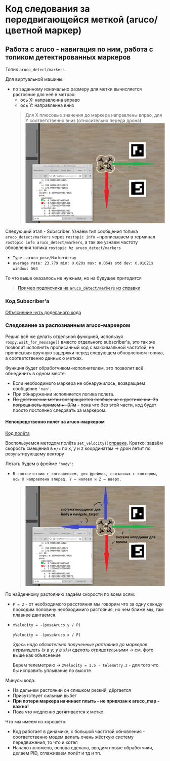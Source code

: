 # Код следования за передвигающейся меткой (aruco/цветной маркер)

## Работа с aruco - навигация по ним, работа с топиком детектированных маркеров

Топик `aruco_detect/markers`.

Для виртуальной машины:
+ по заданному изначально размеру для метки вычисляется растояние для неё в метрах:
  + ось X: направленна вправо
  + ось Y: направленна вниз
  > Для X плюсовые значения до маркера направлены впрао, для Y соответственно вниз (относительно переда дрона)
  ![наглядно](/_img/напраление_маркеров_топик.png)
  
Следующий этап - Subscriber.
Узнаём тип сообщения топика `aruco_detect/markers` через `rostopic info`
+прописываем в терминал `rostopic info aruco_detect/markers`, а так же узнаем частоту обновления топика `rostopic hz aruco_detect/markers`
  + `Type: aruco_pose/MarkerArray`
  + `average rate: 23.779
	min: 0.020s max: 0.064s std dev: 0.01021s window: 564`

То что выше оказалось не нужным, но на будущее пригодится
> [Пример подписчика на `aruco_detect/markers` из справки](https://clover.coex.tech/ru/aruco_marker.html#работа-с-результатом-распознавания-из-python)

### Код Subscriber'a
[Объяснение чуть доделаного кода](subscriber.md)



### Следование за распознанным aruco-маркером
Решил всё же делать отдельной функцией, используя `rospy.wait_for_message()` вместо отдельного subscriber'a, это так же позволит исполнять прописанный код с максимальной частотой, не прописывая вручную задержки перед следующем обновлением топика, а соответственно данных о метках.

Функция будет обработчиком-исполнителем, это позволит всё объединить в одном месте:
+ Если необходимого маркера не обнаружилось, возвращаем сообщение `'nan'`.
+ При обнаружении исполняется логика полета.
+ ~~По достижении метки возвращается сообщение о достижении. За погрешность примем +- 0.1м~~ - пока что без этой части, код будет просто постоянно следовать за маркером.

#### Непосредственно полёт за aruco-маркером
[Код полёта](flyToAruco_withVelocity.py)

Воспользуемся методом полёта `set_velocity()`[справка](https://clover.coex.tech/ru/simple_offboard.html#setvelocity). Кратко: задаём скорость смещения в `м/с` по x, y и z координатам -> дрон летит по результирующему вектору

Летать будем в фрейме `'body'`:
+ `В соответствии с соглашением, для фреймов, связанных с коптером, ось X направлена вперед, Y – налево и Z – вверх.`

  > ![фото](/_img/системы_координат_фреймыСвязаныеСДроном.png)


По найденному растоянию задаём скорости по всем осям:
+ `P = 2` - от необходимого расстояния мы говорим что за одну секнду проходим половину необходимиго растояния, но чем ближе мы, там плавнее двигаемся.
+ `xVelocity = -(poseAruco.y / P)`

  `yVelocity = -(poseAruco.x / P)`
  
  _Здесь надо обязательно полученные растояния до маркеров перемешать (x в y; y в x) и сделать отрицательными_ -> см. фото выше как объяснение
  
  Берем телеметрию -> `zVelocity = 1.5 - telemetry.z` - для того что бы исправить уплывание по высоте



Минусы кода:
+ На дальнем растоянии он слишком резкий, дёргается
+ Присутствует сильный выбег
+ __При потери маркера начинает плыть - не привязан к aruco_map - важно!__
+ Пока что медленно дотягивается к метке

Что мы имеем из хорошего:
+ Код работает в динамике, с большой частотой обновления - соответственно модем делать очень жёсткую систему передвижения, то что и хотел
+ Начало положено, основа сделана, вводим новые обработчики, делаем PID, сглаживаем полёт и тд и тп.
